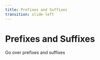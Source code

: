 ```yaml
---
title: Prefixes and Suffixes
transition: slide-left
---
```


# Prefixes and Suffixes

Go over prefixes and suffixes

<!--
Slide notes
-->
